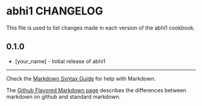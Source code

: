 abhi1 CHANGELOG
===============

This file is used to list changes made in each version of the abhi1 cookbook.

0.1.0
-----
- [your_name] - Initial release of abhi1

- - -
Check the [Markdown Syntax Guide](http://daringfireball.net/projects/markdown/syntax) for help with Markdown.

The [Github Flavored Markdown page](http://github.github.com/github-flavored-markdown/) describes the differences between markdown on github and standard markdown.
